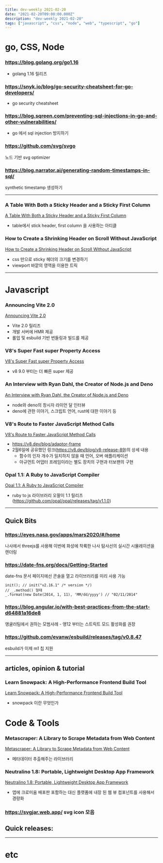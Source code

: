 ```yaml
---
title: dev-weekly 2021-02-20
date: "2021-02-20T09:00:00.000Z"
description: "dev-weekly 2021-02-20"
tags: ["javascript", "css", "node", "web", "typescript", "go"]
---
```


# go, CSS, Node

### **https://blog.golang.org/go1.16**
- golang 1.16 릴리즈

### **https://snyk.io/blog/go-security-cheatsheet-for-go-developers/**
- go security cheatsheet

### **https://blog.sqreen.com/preventing-sql-injections-in-go-and-other-vulnerabilities/**
- go 에서 sql injection 방지하기

### **https://github.com/svg/svgo**
노드 기반 svg optimizer

### **https://blog.narrator.ai/generating-random-timestamps-in-sql/**
synthetic timestamp 생성하기

<hr>

### **A Table With Both a Sticky Header and a Sticky First Column**
<a href="https://css-tricks.com/a-table-with-both-a-sticky-header-and-a-sticky-first-column" target="_blank">A Table With Both a Sticky Header and a Sticky First Column</a>
- table에서 stick header, first column 을 사용하는 아티클

### **How to Create a Shrinking Header on Scroll Without JavaScript**
<a href="https://css-tricks.com/how-to-create-a-shrinking-header-on-scroll-without-javascript" target="_blank">How to Create a Shrinking Header on Scroll Without JavaScript</a>
- css 만으로 sticky 헤더의 크기를 변경하기
- viewport 바깥의 영역을 이용한 트릭

<hr>

# Javascript

### **Announcing Vite 2.0**
<a href="https://github.com/vitejs/vite" target="_blank">Announcing Vite 2.0</a>
- Vite 2.0 릴리즈
- 개발 서버에 HMR 제공
- 롤업 및 esbuild 기반 번들링과 빌드를 제공

### **V8's Super Fast super Property Access**
<a href="https://v8.dev/blog/fast-super" target="_blank">V8's Super Fast super Property Access</a>
- v8 9.0 부터는 더 빠른 super 제공

### **An Interview with Ryan Dahl, the Creator of Node.js and Deno**
<a href="https://evrone.com/ryan-dahl-interview" target="_blank">An Interview with Ryan Dahl, the Creator of Node.js and Deno</a>
- node와 deno의 창시자 라이언 달 인터뷰
- deno에 관한 이야기, 스크립트 언어, rust에 대한 이야기 등

### **V8's Route to Faster JavaScript Method Calls**
<a href="https://evrone.com/ryan-dahl-interview" target="_blank">V8's Route to Faster JavaScript Method Calls</a>
- https://v8.dev/blog/adaptor-frame
- 2월6일에 공유했던 링크(https://v8.dev/blog/v8-release-89)의 상세 내용
	- 함수의 인자 개수가 일치하지 않을 때 언어, 오버 애플리케이션
	- 아규먼트 어댑터 프레임이라는 별도 장치의 구현과 터보팬의 구현

### **Opal 1.1: A Ruby to JavaScript Compiler**
<a href="https://opalrb.com/" target="_blank">Opal 1.1: A Ruby to JavaScript Compiler</a>
- ruby to js 라이브러리 오팔이 1.1 릴리즈(https://github.com/opal/opal/releases/tag/v1.1.0)

<hr>

## Quick Bits
### **https://eyes.nasa.gov/apps/mars2020/#/home**
나사에서 threejs를 사용해 이번에 화성에 착륙한 나사 탐사선의 실시간 시뮬레이션을 렌더링

### **https://date-fns.org/docs/Getting-Started**
date-fns 문서 페이지에선 콘솔을 열고 라이브러리를 미리 사용 가능
```
init(); // init("v2.16.1" /* version */)
// _.method() 형태
_.format(new Date(2014, 1, 11), 'MM/dd/yyyy') // "02/11/2014"
```

### **https://blog.angular.io/with-best-practices-from-the-start-d64881a16de8**
앵귤러팀에서 권하는 모범사례 - 앵12 부터는 스트릭트 모드 활성화를 권장

### **https://github.com/evanw/esbuild/releases/tag/v0.8.47**
esbuild가 이제 m1 칩 지원

<hr>

## articles, opinion & tutorial

### **Learn Snowpack: A High-Performance Frontend Build Tool**
<a href="https://www.sitepoint.com/learn-snowpack/" target="_blank">Learn Snowpack: A High-Performance Frontend Build Tool</a>
- snowpack 이란 무엇인가

# Code & Tools

### **Metascraper: A Library to Scrape Metadata from Web Content**
<a href="https://metascraper.js.org/#/" target="_blank">Metascraper: A Library to Scrape Metadata from Web Content</a>
- 메타데이터 추출해주는 라이브러리

### **Neutralino 1.8: Portable, Lightweight Desktop App Framework**
<a href="https://neutralino.js.org/
" target="_blank">Neutralino 1.8: Portable, Lightweight Desktop App Framework</a>
- 앱에 크로미움 배포판 포함하는 대신 플랫폼에 내장 된 웹 뷰 컴포넌트를 사용해서 경량화

### **https://svgjar.web.app/ svg icon 모음**

## Quick releases:

<hr>

# etc